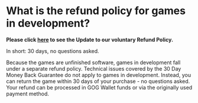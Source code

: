 What is the refund policy for games in development?
===================================================

**Please click [here](https://support.gog.com/hc/articles/360006129837) to see the Update to our voluntary Refund Policy.**

In short: 30 days, no questions asked.

Because the games are unfinished software, games in development fall under a separate refund policy. Technical issues covered by the 30 Day Money Back Guarantee do not apply to games in development. Instead, you can return the game within 30 days of your purchase - no questions asked. Your refund can be processed in GOG Wallet funds or via the originally used payment method.